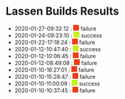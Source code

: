 # Lassen Builds Results

 - 2020-01-27-09:32:12 : ![red](./images/red.png) failure
 - 2020-01-24-09:23:10 : ![green](./images/green.png) success
 - 2020-01-22-17:18:24 : ![red](./images/red.png) failure
 - 2020-01-12-10:47:40 : ![green](./images/green.png) success
 - 2020-01-12-10:06:45 : ![red](./images/red.png) failure
 - 2020-01-12-08:49:08 : ![red](./images/red.png) failure
 - 2020-01-10-16:27:01 : ![red](./images/red.png) failure
 - 2020-01-10-15:28:47 : ![red](./images/red.png) failure
 - 2020-01-10-11:00:09 : ![green](./images/green.png) success
 - 2020-01-10-10:37:45 : ![red](./images/red.png) failure
